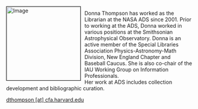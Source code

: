 
<img src="{{ site.baseurl }}/about/img/ads_logo.png" height="200" width="200" alt="Image" style="float: left; margin: 4px 10px 0px 0px; border: 1px solid #000000;">

Donna Thompson has worked as the Librarian at the NASA ADS since 2001.  Prior to working at the ADS, Donna worked in various positions at the Smithsonian Astrophysical Observatory. Donna is an active member of the Special Libraries Association Physics-Astronomy-Math Division, New England Chapter and Baseball Caucus.  She is also co-chair of the IAU Working Group on Information Professionals.  
Her work at ADS includes collection development and bibliographic curation.  

[dthompson [at] cfa.harvard.edu](mailto:dthompson@cfa.harvard.edu)

